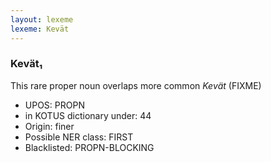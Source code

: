 ```yaml
---
layout: lexeme
lexeme: Kevät
---
```


###  Kevät₁

This rare proper noun overlaps more common *Kevät* (FIXME)
* UPOS:  PROPN
* in KOTUS dictionary under:  44
* Origin:  finer
* Possible NER class:  FIRST
* Blacklisted:  PROPN-BLOCKING

